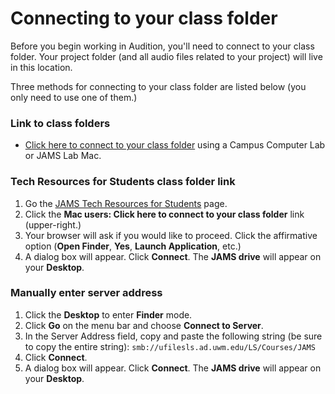 # Connecting to your class folder

Before you begin working in Audition, you'll need to connect to your class folder. Your project folder \(and all audio files related to your project\) will live in this location.

Three methods for connecting to your class folder are listed below \(you only need to use one of them.\)

### Link to class folders

* [Click here to connect to your class folder](smb://ufilesls.ad.uwm.edu/LS/Courses/JAMS) using a Campus Computer Lab or JAMS Lab Mac.

### Tech Resources for Students class folder link

1. Go the [JAMS Tech Resources for Students](http://uwm.edu/journalism-advertising-media-studies/student-resources/tech-resources/) page. 
2. Click the **Mac users: Click here to connect to your class folder** link \(upper-right.\)
3. Your browser will ask if you would like to proceed. Click the affirmative option \(**Open Finder**, **Yes**, **Launch Application**, etc.\)
4. A dialog box will appear. Click **Connect**. The **JAMS drive** will appear on your **Desktop**.

### Manually enter server address

1. Click the **Desktop** to enter **Finder** mode.
2. Click **Go** on the menu bar and choose **Connect to Server**.
3. In the Server Address field, copy and paste the following string \(be sure to copy the entire string\):   `smb://ufilesls.ad.uwm.edu/LS/Courses/JAMS` 
4. Click **Connect**.
5. A dialog box will appear. Click **Connect**. The **JAMS drive** will appear on your **Desktop**.

